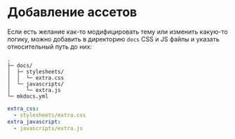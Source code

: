 # Добавление ассетов

Если есть желание как-то модифицировать тему или изменить какую-то логику, 
можно добавить в директорию `docs` CSS и JS файлы и указать относительный путь до них:

``` { .sh .no-copy }
.
├─ docs/
│  ├─ stylesheets/
│  │  └─ extra.css
│  └─ javascripts/
│     └─ extra.js
└─ mkdocs.yml
```

``` yaml
extra_css:
  - stylesheets/extra.css
extra_javascript:
  - javascripts/extra.js
```